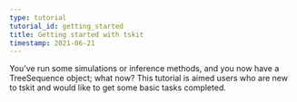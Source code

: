 ```yaml
---
type: tutorial
tutorial_id: getting_started
title: Getting started with tskit
timestamp: 2021-06-21
---
```

You’ve run some simulations or inference methods, and you now have a TreeSequence object; what now? This tutorial is
aimed users who are new to tskit and would like to get some basic tasks completed.